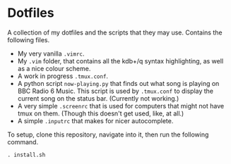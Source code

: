 # Dotfiles

A collection of my dotfiles and the scripts that they may use. Contains the following files.

- My very vanilla `.vimrc`.
- My `.vim` folder, that contains all the kdb+/q syntax highlighting, as well as a nice colour scheme.
- A work in progress `.tmux.conf`.
- A python script `now-playing.py` that finds out what song is playing on BBC Radio 6 Music. This script is used by `.tmux.conf` to display the current song on the status bar. (Currently not working.)
- A very simple `.screenrc` that is used for computers that might not have tmux on them. (Though this doesn't get used, like, at all.)
- A simple `.inputrc` that makes for nicer autocomplete.

To setup, clone this repository, navigate into it, then run the following command.

```
. install.sh
```
